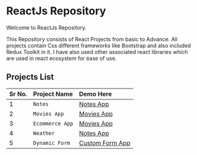 # ReactJs Repository

Welcome to ReactJs Repository.

This Repository consists of React Projects from basic to Advance. All projects contain Css different frameworks like Bootstrap and also included Redux Toolkit in it. I have also used other associated react libraries which are used in react ecosystem for ease of use.


## Projects List

| Sr No. | Project Name     | Demo Here                |
| :-------- | :------- | :------------------------- |
| 1 | `Notes` | [Notes App](https://customnotesapp.netlify.app/) |
| 2 | `Movies App` | [Movies App](https://myshowsmoviesapp.netlify.app/) |
| 3 | `Ecommerce App` | [Movies App](https://myshowsmoviesapp.netlify.app/) |
| 4 | `Weather` | [Notes App](https://customnotesapp.netlify.app/) |
| 5 | `Dynamic Form` | [Custom Form App](https://customformcreation.netlify.app/) |
